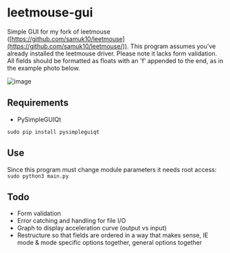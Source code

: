 # leetmouse-gui
Simple GUI for my fork of leetmouse ([https://github.com/samuk10/leetmouse](https://github.com/samuk10/leetmouse/)). This program assumes you've already installed the leetmouse driver.
Please note it lacks form validation. All fields should be formatted as floats with an 'f' appended to the end, as in the example photo below.

![image](https://i.imgur.com/RFpL59Z.png)

## Requirements
- PySimpleGUIQt

``` sudo pip install pysimpleguiqt ```

## Use

Since this program must change module parameters it needs root access:
``` sudo python3 main.py ```


## Todo
- Form validation
- Error catching and handling for file I/O
- Graph to display acceleration curve (output vs input)
- Restructure so that fields are ordered in a way that makes sense, IE mode & mode specific options together, general options together
